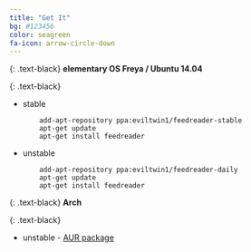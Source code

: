 ```yaml
---
title: "Get It"
bg: #123456
color: seagreen
fa-icon: arrow-circle-down
---
```

{: .text-black}
**elementary OS Freya / Ubuntu 14.04**

{: .text-black}
*   stable

            add-apt-repository ppa:eviltwin1/feedreader-stable
            apt-get update
            apt-get install feedreader

*   unstable

            add-apt-repository ppa:eviltwin1/feedreader-daily
            apt-get update
            apt-get install feedreader


{: .text-black}
**Arch**

{: .text-black}
*   unstable - [AUR package](https://aur.archlinux.org/packages/feedreader-bzr/)

